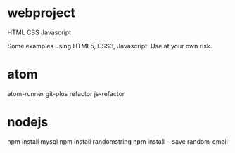 # webproject
HTML CSS Javascript

Some examples using HTML5, CSS3, Javascript.
Use at your own risk.

# atom
atom-runner
git-plus
refactor
js-refactor

# nodejs
npm install mysql
npm install randomstring
npm install --save random-email
